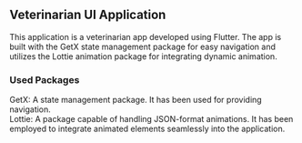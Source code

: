 ## Veterinarian UI Application

This application is a veterinarian app developed using Flutter.
The app is built with the GetX state management package for easy navigation and utilizes the Lottie animation package for integrating dynamic animation.

### Used Packages

GetX: A state management package. It has been used for providing navigation.  
Lottie: A package capable of handling JSON-format animations. It has been employed to integrate animated elements seamlessly into the application.
